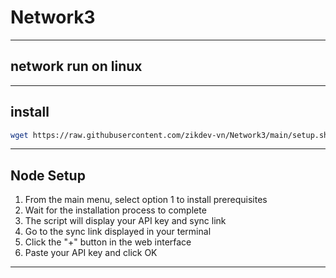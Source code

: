 # Network3

---


## network run on linux

---

## install 


```bash
wget https://raw.githubusercontent.com/zikdev-vn/Network3/main/setup.sh && chmod +x setup.sh && sudo ./setup.sh
```

---

## Node Setup

1. From the main menu, select option 1 to install prerequisites
2. Wait for the installation process to complete
3. The script will display your API key and sync link
4. Go to the sync link displayed in your terminal
5. Click the "+" button in the web interface
6. Paste your API key and click OK

---
